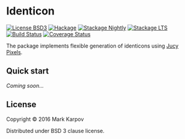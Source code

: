 # Identicon

[![License BSD3](https://img.shields.io/badge/license-BSD3-brightgreen.svg)](http://opensource.org/licenses/BSD-3-Clause)
[![Hackage](https://img.shields.io/hackage/v/identicon.svg?style=flat)](https://hackage.haskell.org/package/identicon)
[![Stackage Nightly](http://stackage.org/package/identicon/badge/nightly)](http://stackage.org/nightly/package/identicon)
[![Stackage LTS](http://stackage.org/package/identicon/badge/lts)](http://stackage.org/lts/package/identicon)
[![Build Status](https://travis-ci.org/mrkkrp/identicon.svg?branch=master)](https://travis-ci.org/mrkkrp/identicon)
[![Coverage Status](https://coveralls.io/repos/mrkkrp/identicon/badge.svg?branch=master&service=github)](https://coveralls.io/github/mrkkrp/identicon?branch=master)

The package implements flexible generation of identicons using
[Jucy Pixels](https://hackage.haskell.org/package/JuicyPixels).

## Quick start

*Coming soon…*

## License

Copyright © 2016 Mark Karpov

Distributed under BSD 3 clause license.
